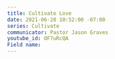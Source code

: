 ```yaml
---
title: Cultivate Love
date: 2021-06-28 10:52:00 -07:00
series: Cultivate
communicator: Pastor Jason Graves
youtube_id: OF7uRcQA
Field name: 
---
```


